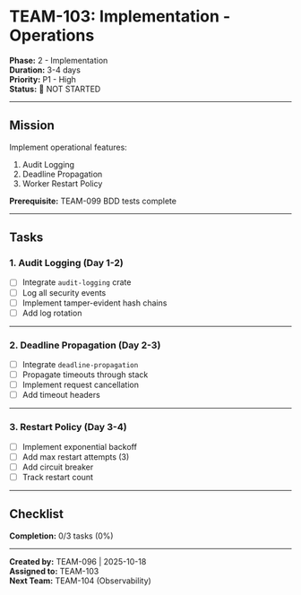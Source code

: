 # TEAM-103: Implementation - Operations

**Phase:** 2 - Implementation  
**Duration:** 3-4 days  
**Priority:** P1 - High  
**Status:** 🔴 NOT STARTED

---

## Mission

Implement operational features:
1. Audit Logging
2. Deadline Propagation
3. Worker Restart Policy

**Prerequisite:** TEAM-099 BDD tests complete

---

## Tasks

### 1. Audit Logging (Day 1-2)
- [ ] Integrate `audit-logging` crate
- [ ] Log all security events
- [ ] Implement tamper-evident hash chains
- [ ] Add log rotation

---

### 2. Deadline Propagation (Day 2-3)
- [ ] Integrate `deadline-propagation`
- [ ] Propagate timeouts through stack
- [ ] Implement request cancellation
- [ ] Add timeout headers

---

### 3. Restart Policy (Day 3-4)
- [ ] Implement exponential backoff
- [ ] Add max restart attempts (3)
- [ ] Add circuit breaker
- [ ] Track restart count

---

## Checklist

**Completion:** 0/3 tasks (0%)

---

**Created by:** TEAM-096 | 2025-10-18  
**Assigned to:** TEAM-103  
**Next Team:** TEAM-104 (Observability)
